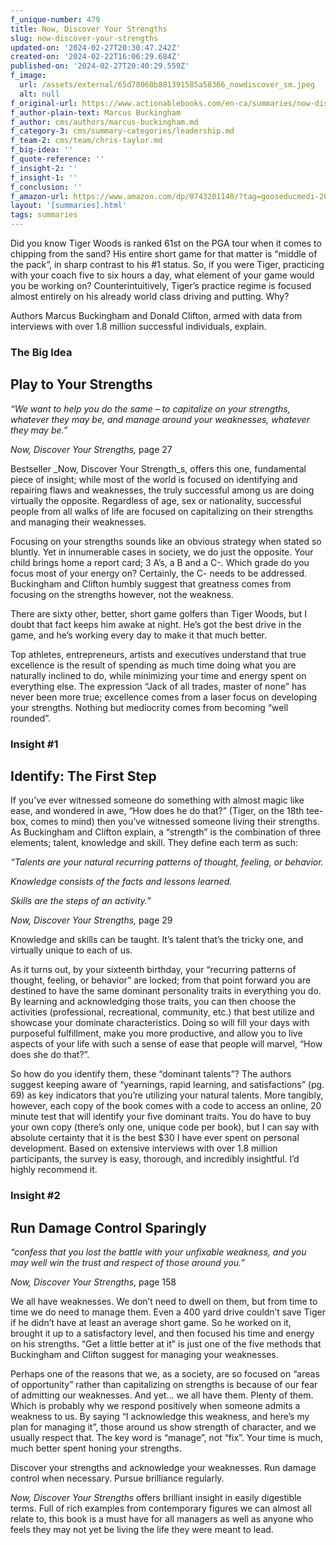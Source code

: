 ```yaml
---
f_unique-number: 479
title: Now, Discover Your Strengths
slug: now-discover-your-strengths
updated-on: '2024-02-27T20:30:47.242Z'
created-on: '2024-02-22T16:06:29.684Z'
published-on: '2024-02-27T20:40:29.559Z'
f_image:
  url: /assets/external/65d78060b881391585a58366_nowdiscover_sm.jpeg
  alt: null
f_original-url: https://www.actionablebooks.com/en-ca/summaries/now-discover-your-strengths/
f_author-plain-text: Marcus Buckingham
f_author: cms/authors/marcus-buckingham.md
f_category-3: cms/summary-categories/leadership.md
f_team-2: cms/team/chris-taylor.md
f_big-idea: ''
f_quote-reference: ''
f_insight-2: ''
f_insight-1: ''
f_conclusion: ''
f_amazon-url: https://www.amazon.com/dp/0743201140/?tag=gooseducmedi-20
layout: '[summaries].html'
tags: summaries
---
```


Did you know Tiger Woods is ranked 61st on the PGA tour when it comes to chipping from the sand? His entire short game for that matter is “middle of the pack”, in sharp contrast to his #1 status. So, if you were Tiger, practicing with your coach five to six hours a day, what element of your game would you be working on? Counterintuitively, Tiger’s practice regime is focused almost entirely on his already world class driving and putting. Why?

Authors Marcus Buckingham and Donald Clifton, armed with data from interviews with over 1.8 million successful individuals, explain.

### The Big Idea

Play to Your Strengths
----------------------

_“We want to help you do the same – to capitalize on your strengths, whatever they may be, and manage around your weaknesses, whatever they may be.”_

_Now, Discover Your Strengths,_ page 27

Bestseller _Now, Discover Your Strength_s, offers this one, fundamental piece of insight; while most of the world is focused on identifying and repairing flaws and weaknesses, the truly successful among us are doing virtually the opposite. Regardless of age, sex or nationality, successful people from all walks of life are focused on capitalizing on their strengths and managing their weaknesses.

Focusing on your strengths sounds like an obvious strategy when stated so bluntly. Yet in innumerable cases in society, we do just the opposite. Your child brings home a report card; 3 A’s, a B and a C-. Which grade do you focus most of your energy on? Certainly, the C- needs to be addressed. Buckingham and Clifton humbly suggest that greatness comes from focusing on the strengths however, not the weakness.

There are sixty other, better, short game golfers than Tiger Woods, but I doubt that fact keeps him awake at night. He’s got the best drive in the game, and he’s working every day to make it that much better.

Top athletes, entrepreneurs, artists and executives understand that true excellence is the result of spending as much time doing what you are naturally inclined to do, while minimizing your time and energy spent on everything else. The expression “Jack of all trades, master of none” has never been more true; excellence comes from a laser focus on developing your strengths. Nothing but mediocrity comes from becoming “well rounded”.

### Insight #1

Identify: The First Step
------------------------

If you’ve ever witnessed someone do something with almost magic like ease, and wondered in awe, “How does he do that?” (Tiger, on the 18th tee-box, comes to mind) then you’ve witnessed someone living their strengths. As Buckingham and Clifton explain, a “strength” is the combination of three elements; talent, knowledge and skill. They define each term as such:

_“Talents are your natural recurring patterns of thought, feeling, or behavior._

_Knowledge consists of the facts and lessons learned._

_Skills are the steps of an activity.”_

_Now, Discover Your Strengths,_ page 29

Knowledge and skills can be taught. It’s talent that’s the tricky one, and virtually unique to each of us.

As it turns out, by your sixteenth birthday, your “recurring patterns of thought, feeling, or behavior” are locked; from that point forward you are destined to have the same dominant personality traits in everything you do. By learning and acknowledging those traits, you can then choose the activities (professional, recreational, community, etc.) that best utilize and showcase your dominate characteristics. Doing so will fill your days with purposeful fulfillment, make you more productive, and allow you to live aspects of your life with such a sense of ease that people will marvel, “How does she do that?”.

So how do you identify them, these “dominant talents”? The authors suggest keeping aware of “yearnings, rapid learning, and satisfactions” (pg. 69) as key indicators that you’re utilizing your natural talents. More tangibly, however, each copy of the book comes with a code to access an online, 20 minute test that will identify your five dominant traits. You do have to buy your own copy (there’s only one, unique code per book), but I can say with absolute certainty that it is the best $30 I have ever spent on personal development. Based on extensive interviews with over 1.8 million participants, the survey is easy, thorough, and incredibly insightful. I’d highly recommend it.

### Insight #2

Run Damage Control Sparingly
----------------------------

_“confess that you lost the battle with your unfixable weakness, and you may well win the trust and respect of those around you.”_

_Now, Discover Your Strengths_, page 158

We all have weaknesses. We don’t need to dwell on them, but from time to time we do need to manage them. Even a 400 yard drive couldn’t save Tiger if he didn’t have at least an average short game. So he worked on it, brought it up to a satisfactory level, and then focused his time and energy on his strengths. “Get a little better at it” is just one of the five methods that Buckingham and Clifton suggest for managing your weaknesses.

Perhaps one of the reasons that we, as a society, are so focused on “areas of opportunity” rather than capitalizing on strengths is because of our fear of admitting our weaknesses. And yet… we all have them. Plenty of them. Which is probably why we respond positively when someone admits a weakness to us. By saying “I acknowledge this weakness, and here’s my plan for managing it”, those around us show strength of character, and we usually respect that. The key word is “manage”, not “fix”. Your time is much, much better spent honing your strengths.

Discover your strengths and acknowledge your weaknesses. Run damage control when necessary. Pursue brilliance regularly.

_Now, Discover Your Strengths_ offers brilliant insight in easily digestible terms. Full of rich examples from contemporary figures we can almost all relate to, this book is a must have for all managers as well as anyone who feels they may not yet be living the life they were meant to lead.
